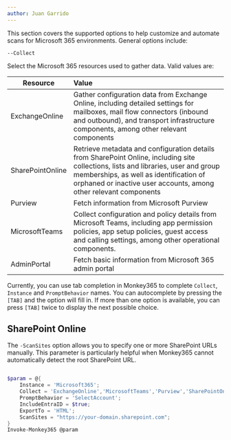 ```yaml
---
author: Juan Garrido
---
```


This section covers the supported options to help customize and automate scans for Microsoft 365 environments. General options include:

 ```--Collect```

Select the Microsoft 365 resources used to gather data. Valid values are:

| Resource        | Value         |
| --------------- |:-------------|
| ExchangeOnline | Gather configuration data from Exchange Online, including detailed settings for mailboxes, mail flow connectors (inbound and outbound), and transport infrastructure components, among other relevant components |
| SharePointOnline | Retrieve metadata and configuration details from SharePoint Online, including site collections, lists and libraries, user and group memberships, as well as identification of orphaned or inactive user accounts, among other relevant components|
| Purview | Fetch information from Microsoft Purview |
| MicrosoftTeams | Collect configuration and policy details from Microsoft Teams, including app permission policies, app setup policies, guest access and calling settings, among other operational components.|
| AdminPortal | Fetch basic information from Microsoft 365 admin portal |

Currently, you can use tab completion in Monkey365 to complete `Collect`, `Instance` and `PromptBehavior` names. You can autocomplete by pressing the `[TAB]` and the option will fill in. If more than one option is available, you can press `[TAB]` twice to display the next possible choice.

## SharePoint Online

The `-ScanSites` option allows you to specify one or more SharePoint URLs manually. This parameter is particularly helpful when Monkey365 cannot automatically detect the root SharePoint URL.

```PowerShell

$param = @{
    Instance = 'Microsoft365';
    Collect = 'ExchangeOnline','MicrosoftTeams','Purview','SharePointOnline';
    PromptBehavior = 'SelectAccount';
    IncludeEntraID = $true;
    ExportTo = 'HTML';
    ScanSites = "https://your-domain.sharepoint.com";
}
Invoke-Monkey365 @param
```